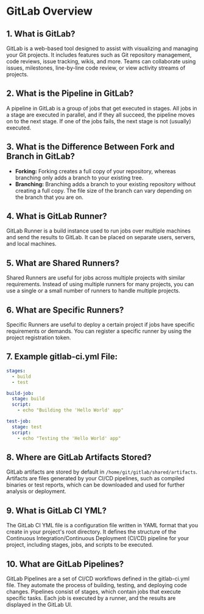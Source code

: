 # GitLab Overview

## 1. What is GitLab?

GitLab is a web-based tool designed to assist with visualizing and managing your Git projects. It includes features such as Git repository management, code reviews, issue tracking, wikis, and more. Teams can collaborate using issues, milestones, line-by-line code review, or view activity streams of projects.

## 2. What is the Pipeline in GitLab?

A pipeline in GitLab is a group of jobs that get executed in stages. All jobs in a stage are executed in parallel, and if they all succeed, the pipeline moves on to the next stage. If one of the jobs fails, the next stage is not (usually) executed.

## 3. What is the Difference Between Fork and Branch in GitLab?

- **Forking:** Forking creates a full copy of your repository, whereas branching only adds a branch to your existing tree.
- **Branching:** Branching adds a branch to your existing repository without creating a full copy. The file size of the branch can vary depending on the branch that you are on.

## 4. What is GitLab Runner?

GitLab Runner is a build instance used to run jobs over multiple machines and send the results to GitLab. It can be placed on separate users, servers, and local machines.

## 5. What are Shared Runners?

Shared Runners are useful for jobs across multiple projects with similar requirements. Instead of using multiple runners for many projects, you can use a single or a small number of runners to handle multiple projects.

## 6. What are Specific Runners?

Specific Runners are useful to deploy a certain project if jobs have specific requirements or demands. You can register a specific runner by using the project registration token.

## 7. Example gitlab-ci.yml File:

```yaml
stages:
  - build
  - test

build-job:
  stage: build
  script:
    - echo "Building the 'Hello World' app"

test-job:
  stage: test
  script:
    - echo "Testing the 'Hello World' app"
```

## 8. Where are GitLab Artifacts Stored?

GitLab artifacts are stored by default in `/home/git/gitlab/shared/artifacts`. Artifacts are files generated by your CI/CD pipelines, such as compiled binaries or test reports, which can be downloaded and used for further analysis or deployment.

## 9. What is GitLab CI YML?

The GitLab CI YML file is a configuration file written in YAML format that you create in your project's root directory. It defines the structure of the Continuous Integration/Continuous Deployment (CI/CD) pipeline for your project, including stages, jobs, and scripts to be executed.

## 10. What are GitLab Pipelines?

GitLab Pipelines are a set of CI/CD workflows defined in the gitlab-ci.yml file. They automate the process of building, testing, and deploying code changes. Pipelines consist of stages, which contain jobs that execute specific tasks. Each job is executed by a runner, and the results are displayed in the GitLab UI.